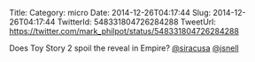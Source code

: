 Title: 
Category: micro
Date: 2014-12-26T04:17:44
Slug: 2014-12-26T04:17:44
TwitterId: 548331804726284288
TweetUrl: https://twitter.com/mark_philpot/status/548331804726284288

Does Toy Story 2 spoil the reveal in Empire? [@siracusa](https://twitter.com/siracusa) [@jsnell](https://twitter.com/jsnell)